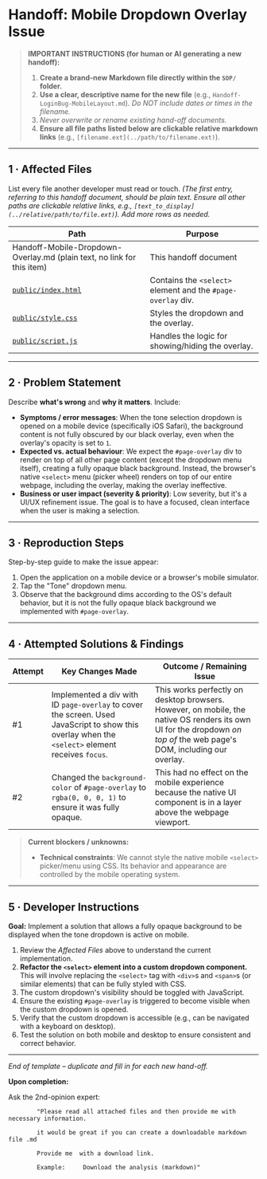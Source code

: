# Handoff: Mobile Dropdown Overlay Issue

> **IMPORTANT INSTRUCTIONS (for human or AI generating a new handoff):**
>
> 1.  **Create a brand-new Markdown file directly within the `SOP/` folder.**
> 2.  **Use a clear, descriptive name for the new file** (e.g., `Handoff-LoginBug-MobileLayout.md`).
>     _Do NOT include dates or times in the filename._
> 3.  _Never overwrite or rename existing hand-off documents._
> 4.  **Ensure all file paths listed below are clickable relative markdown links** (e.g., `[filename.ext](../path/to/filename.ext)`).

---

## 1 · Affected Files

List every file another developer must read or touch. _(The first entry, referring to this handoff document, should be plain text. Ensure all other paths are clickable relative links, e.g., `[text_to_display](../relative/path/to/file.ext)`). Add more rows as needed._

| Path                                                                   | Purpose                                                      |
| ---------------------------------------------------------------------- | ------------------------------------------------------------ |
| Handoff-Mobile-Dropdown-Overlay.md (plain text, no link for this item) | This handoff document                                        |
| [`public/index.html`](../public/index.html)                            | Contains the `<select>` element and the `#page-overlay` div. |
| [`public/style.css`](../public/style.css)                              | Styles the dropdown and the overlay.                         |
| [`public/script.js`](../public/script.js)                              | Handles the logic for showing/hiding the overlay.            |

---

## 2 · Problem Statement

Describe **what's wrong** and **why it matters**. Include:

- **Symptoms / error messages**: When the tone selection dropdown is opened on a mobile device (specifically iOS Safari), the background content is not fully obscured by our black overlay, even when the overlay's opacity is set to `1`.
- **Expected vs. actual behaviour**: We expect the `#page-overlay` div to render on top of all other page content (except the dropdown menu itself), creating a fully opaque black background. Instead, the browser's native `<select>` menu (picker wheel) renders on top of our entire webpage, including the overlay, making the overlay ineffective.
- **Business or user impact (severity & priority)**: Low severity, but it's a UI/UX refinement issue. The goal is to have a focused, clean interface when the user is making a selection.

---

## 3 · Reproduction Steps

Step-by-step guide to make the issue appear:

1.  Open the application on a mobile device or a browser's mobile simulator.
2.  Tap the "Tone" dropdown menu.
3.  Observe that the background dims according to the OS's default behavior, but it is not the fully opaque black background we implemented with `#page-overlay`.

---

## 4 · Attempted Solutions & Findings

| Attempt | Key Changes Made                                                                                                                                 | Outcome / Remaining Issue                                                                                                                                              |
| ------- | ------------------------------------------------------------------------------------------------------------------------------------------------ | ---------------------------------------------------------------------------------------------------------------------------------------------------------------------- |
| #1      | Implemented a div with ID `page-overlay` to cover the screen. Used JavaScript to show this overlay when the `<select>` element receives `focus`. | This works perfectly on desktop browsers. However, on mobile, the native OS renders its own UI for the dropdown _on top of_ the web page's DOM, including our overlay. |
| #2      | Changed the `background-color` of `#page-overlay` to `rgba(0, 0, 0, 1)` to ensure it was fully opaque.                                           | This had no effect on the mobile experience because the native UI component is in a layer above the webpage viewport.                                                  |

> **Current blockers / unknowns:**
>
> - **Technical constraints**: We cannot style the native mobile `<select>` picker/menu using CSS. Its behavior and appearance are controlled by the mobile operating system.

---

## 5 · Developer Instructions

**Goal:** Implement a solution that allows a fully opaque background to be displayed when the tone dropdown is active on mobile.

1.  Review the _Affected Files_ above to understand the current implementation.
2.  **Refactor the `<select>` element into a custom dropdown component.** This will involve replacing the `<select>` tag with `<div>`s and `<span>`s (or similar elements) that can be fully styled with CSS.
3.  The custom dropdown's visibility should be toggled with JavaScript.
4.  Ensure the existing `#page-overlay` is triggered to become visible when the custom dropdown is opened.
5.  Verify that the custom dropdown is accessible (e.g., can be navigated with a keyboard on desktop).
6.  Test the solution on both mobile and desktop to ensure consistent and correct behavior.

---

_End of template – duplicate and fill in for each new hand-off._

**Upon completion:**

Ask the 2nd-opinion expert:

            "Please read all attached files and then provide me with necessary information.

            it would be great if you can create a downloadable markdown file .md

    		Provide me  with a download link.

            Example:     Download the analysis (markdown)"
